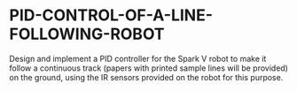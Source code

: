# PID-CONTROL-OF-A-LINE-FOLLOWING-ROBOT
Design and implement a PID controller for the Spark V robot to make it follow a continuous track (papers with printed sample lines will be provided) on the ground, using the IR sensors provided on the robot for this purpose.
